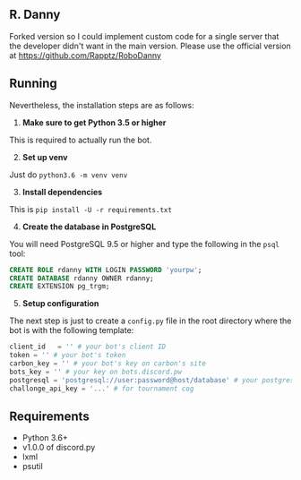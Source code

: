 ## R. Danny

Forked version so I could implement custom code for a single server that the developer didn't want in the main version. Please use the official version at https://github.com/Rapptz/RoboDanny

## Running

Nevertheless, the installation steps are as follows:

1. **Make sure to get Python 3.5 or higher**

This is required to actually run the bot.

2. **Set up venv**

Just do `python3.6 -m venv venv`

3. **Install dependencies**

This is `pip install -U -r requirements.txt`

4. **Create the database in PostgreSQL**

You will need PostgreSQL 9.5 or higher and type the following
in the `psql` tool:

```sql
CREATE ROLE rdanny WITH LOGIN PASSWORD 'yourpw';
CREATE DATABASE rdanny OWNER rdanny;
CREATE EXTENSION pg_trgm;
```

5. **Setup configuration**

The next step is just to create a `config.py` file in the root directory where
the bot is with the following template:

```py
client_id   = '' # your bot's client ID
token = '' # your bot's token
carbon_key = '' # your bot's key on carbon's site
bots_key = '' # your key on bots.discord.pw
postgresql = 'postgresql://user:password@host/database' # your postgresql info from above
challonge_api_key = '...' # for tournament cog
```

## Requirements

- Python 3.6+
- v1.0.0 of discord.py
- lxml
- psutil
